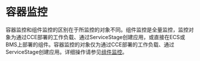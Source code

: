 # 容器监控<a name="aom_02_0051"></a>

容器监控和组件监控的区别在于所监控的对象不同。组件监控是全量监控，监控对象为通过CCE部署的工作负载、通过ServiceStage创建应用，或直接在ECS或BMS上部署的组件。容器监控的对象仅为通过CCE部署的工作负载、通过ServiceStage创建应用。详细操作请参见[组件监控](组件监控.md)。

